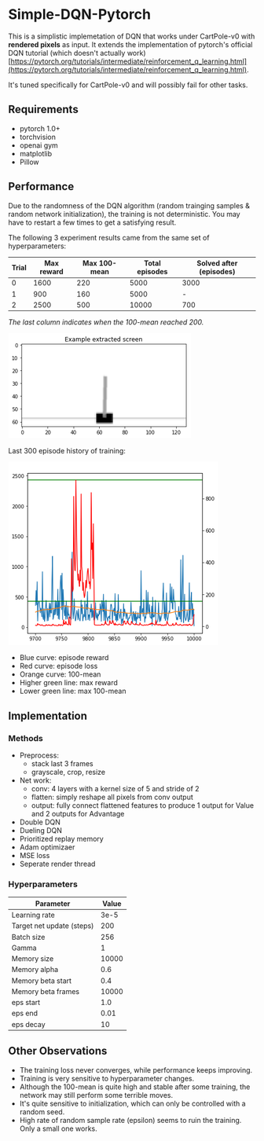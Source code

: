 # Simple-DQN-Pytorch

This is a simplistic implemetation of DQN that works under CartPole-v0 with __rendered pixels__ as input. It extends the implementation of pytorch's official DQN tutorial (which doesn't actually work) [https://pytorch.org/tutorials/intermediate/reinforcement_q_learning.html](https://pytorch.org/tutorials/intermediate/reinforcement_q_learning.html).

It's tuned specifically for CartPole-v0 and will possibly fail for other tasks.

## Requirements

* pytorch 1.0+
* torchvision
* openai gym
* matplotlib
* Pillow

## Performance

Due to the randomness of the DQN algorithm (random trainging samples & random network initialization), the training is not deterministic. You may have to restart a few times to get a satisfying result.

The following 3 experiment results came from the same set of hyperparameters:

| Trial | Max reward | Max 100-mean | Total episodes | Solved after (episodes) |
| ----- | ---------- | ------------ | -------------- | ----------------------- |
| 0 | 1600 | 220 | 5000 | 3000 |
| 1 | 900 | 160 | 5000 | - |
| 2 | 2500 | 500 | 10000 | 700 |

*The last column indicates when the 100-mean reached 200.*

![image not availabel](preprocess.png)

Last 300 episode history of training:

![image not available](training.png)

* Blue curve: episode reward
* Red curve: episode loss
* Orange curve: 100-mean
* Higher green line: max reward
* Lower green line: max 100-mean

## Implementation

### Methods

* Preprocess:
  * stack last 3 frames
  * grayscale, crop, resize
* Net work:
  * conv: 4 layers with a kernel size of 5 and stride of 2
  * flatten: simply reshape all pixels from conv output
  * output: fully connect flattened features to produce 1 output for Value and 2 outputs for Advantage
* Double DQN
* Dueling DQN
* Prioritized replay memory
* Adam optimizaer
* MSE loss
* Seperate render thread

### Hyperparameters

| Parameter | Value |
| --------- | ----- |
| Learning rate | 3e-5 |
| Target net update (steps) | 200 |
| Batch size | 256 |
| Gamma | 1 |
| Memory size | 10000 |
| Memory alpha | 0.6 |
| Memory beta start | 0.4 |
| Memory beta frames | 10000 |
| eps start | 1.0 |
| eps end | 0.01 |
| eps decay | 10 |

## Other Observations

* The training loss never converges, while performance keeps improving.
* Training is very sensitive to hyperparameter changes.
* Although the 100-mean is quite high and stable after some training, the network may still perform some terrible moves.
* It's quite sensitive to initialization, which can only be controlled with a random seed.
* High rate of random sample rate (epsilon) seems to ruin the training. Only a small one works.